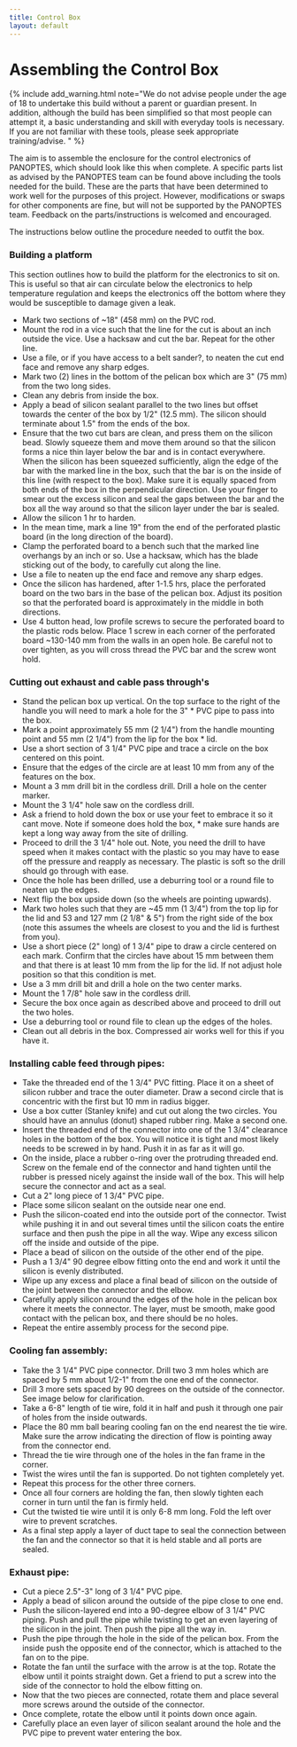 ```yaml
---
title: Control Box
layout: default
---
```


# Assembling the Control Box

 {% include add_warning.html note="We do not advise people under the age of 18 to undertake this build without a parent or guardian present. In addition, although the build has been simplified so that most people can attempt it, a basic understanding and skill with everyday tools is necessary. If you are not familiar with these tools, please seek appropriate training/advise. " %}

The aim is to assemble the enclosure for the control electronics of PANOPTES, which should look like this when complete. A specific parts list as advised by the PANOPTES team can be found above including the tools needed for the build. These are the parts that have been determined to work well for the purposes of this project. However, modifications or swaps for other components are fine, but will not be supported by the PANOPTES team. Feedback on the parts/instructions is welcomed and encouraged.

The instructions below outline the procedure needed to outfit the box.

### Building a platform
This section outlines how to build the platform for the electronics to sit on.  This is useful so that air can circulate below the electronics to help temperature regulation and keeps the electronics off the bottom where they would be susceptible to damage given a leak.

* Mark two sections of ~18" (458 mm) on the PVC rod.
* Mount the rod in a vice such that the line for the cut is about an inch outside the vice. Use a hacksaw and cut the bar. Repeat for the other line.
* Use a file, or if you have access to a belt sander?, to neaten the cut end face and remove any sharp edges.
* Mark two (2) lines in the bottom of the pelican box which are 3" (75 mm) from the two long sides.
* Clean any debris from inside the box.
* Apply a bead of silicon sealant parallel to the two lines but offset towards the center of the box by 1/2" (12.5 mm). The silicon should terminate about 1.5" from the ends of the box.
* Ensure that the two cut bars are clean, and press them on the silicon bead. Slowly squeeze them and move them around so that the silicon forms a nice thin layer below the bar and is in contact everywhere. When the silicon has been squeezed sufficiently, align the edge of the bar with the marked line in the box, such that the bar is on the inside of this line (with respect to the box). Make sure it is equally spaced from both ends of the box in the perpendicular direction. Use your finger to smear out the excess silicon and seal the gaps between the bar and the box all the way around so that the silicon layer under the bar is sealed.
* Allow the silicon 1 hr to harden.
* In the mean time, mark a line 19" from the end of the perforated plastic board (in the long direction of the board).
* Clamp the perforated board to a bench such that the marked line overhangs by an inch or so. Use a hacksaw, which has the blade sticking out of the body, to carefully cut along the line.
* Use a file to neaten up the end face and remove any sharp edges.
* Once the silicon has hardened, after 1-1.5 hrs, place the perforated board on the two bars in the base of the pelican box. Adjust its position so that the perforated board is approximately in the middle in both directions.
* Use 4 button head, low profile screws to secure the perforated board to the plastic rods below. Place 1 screw in each corner of the perforated board ~130-140 mm from the walls in an open hole.  Be careful not to over tighten, as you will cross thread the PVC bar and the screw wont hold.


### Cutting out exhaust and cable pass through's
* Stand the pelican box up vertical. On the top surface to the right of the handle you will need to mark a hole for the 3" * PVC pipe to pass into the box.
* Mark a point approximately 55 mm (2 1/4") from the handle mounting point and 55 mm (2 1/4") from the lip for the box * lid.
* Use a short section of 3 1/4" PVC pipe and trace a circle on the box centered on this point.
* Ensure that the edges of the circle are at least 10 mm from any of the features on the box.
* Mount a 3 mm drill bit in the cordless drill. Drill a hole on the center marker.
* Mount the 3 1/4" hole saw on the cordless drill.
* Ask a friend to hold down the box or use your feet to embrace it so it cant move. Note if someone does hold the box, * make sure hands are kept a long way away from the site of drilling.
* Proceed to drill the 3 1/4" hole out. Note, you need the drill to have speed when it makes contact with the plastic so you may have to ease off the pressure and reapply as necessary. The plastic is soft so the drill should go through with ease.
* Once the hole has been drilled, use a deburring tool or a round file to neaten up the edges.
* Next flip the box upside down (so the wheels are pointing upwards).
* Mark two holes such that they are ~45 mm (1 3/4") from the top lip for the lid and 53 and 127 mm (2 1/8" & 5") from the right side of the box (note this assumes the wheels are closest to you and the lid is furthest from you).  
* Use a short piece (2" long) of 1 3/4" pipe to draw a circle centered on each mark. Confirm that the circles have about 15 mm between them and that there is at least 10 mm from the lip for the lid. If not adjust hole position so that this condition is met.
* Use a 3 mm drill bit and drill a hole on the two center marks.
* Mount the 1 7/8" hole saw in the cordless drill.
* Secure the box once again as described above and proceed to drill out the two holes.
* Use a deburring tool or round file to clean up the edges of the holes.
* Clean out all debris in the box. Compressed air works well for this if you have it.

### Installing cable feed through pipes:
* Take the threaded end of the 1 3/4" PVC fitting. Place it on a sheet of silicon rubber and trace the outer diameter. Draw a second circle that is concentric with the first but 10 mm in radius bigger.
* Use a box cutter (Stanley knife) and cut out along the two circles. You should have an annulus (donut) shaped rubber ring. Make a second one.
* Insert the threaded end of the connector into one of the 1 3/4" clearance holes in the bottom of the box. You will notice it is tight and most likely needs to be screwed in by hand. Push it in as far as it will go.
* On the inside, place a rubber o-ring over the protruding threaded end. Screw on the female end of the connector and hand tighten until the rubber is pressed nicely against the inside wall of the box. This will help secure the connector and act as a seal.
* Cut a 2" long piece of 1 3/4" PVC pipe.  
* Place some silicon sealant on the outside near one end.
* Push the silicon-coated end into the outside port of the connector.  Twist while pushing it in and out several times until the silicon coats the entire surface and then push the pipe in all the way.  Wipe any excess silicon off the inside and outside of the pipe.
* Place a bead of silicon on the outside of the other end of the pipe.
* Push a 1 3/4" 90 degree elbow fitting onto the end and work it until the silicon is evenly distributed.
* Wipe up any excess and place a final bead of silicon on the outside of the joint between the connector and the elbow.
* Carefully apply silicon around the edges of the hole in the pelican box where it meets the connector. The layer, must be smooth, make good contact with the pelican box, and there should be no holes.
* Repeat the entire assembly process for the second pipe.

### Cooling fan assembly:
* Take the 3 1/4" PVC pipe connector. Drill two 3 mm holes which are spaced by 5 mm about 1/2-1" from the one end of the connector.
* Drill 3 more sets spaced by 90 degrees on the outside of the connector. See image below for clarification.
* Take a 6-8" length of tie wire, fold it in half and push it through one pair of holes from the inside outwards.
* Place the 80 mm ball bearing cooling fan on the end nearest the tie wire. Make sure the arrow indicating the direction of flow is pointing away from the connector end.
* Thread the tie wire through one of the holes in the fan frame in the corner.
* Twist the wires until the fan is supported. Do not tighten completely yet.
* Repeat this process for the other three corners.
* Once all four corners are holding the fan, then slowly tighten each corner in turn until the fan is firmly held.
* Cut the twisted tie wire until it is only 6-8 mm long. Fold the left over wire to prevent scratches.
* As a final step apply a layer of duct tape to seal the connection between the fan and the connector so that it is held stable and all ports are sealed.

### Exhaust pipe:
* Cut a piece 2.5"-3" long of 3 1/4" PVC pipe.
* Apply a bead of silicon around the outside of the pipe close to one end.
* Push the silicon-layered end into a 90-degree elbow of 3 1/4" PVC piping.  Push and pull the pipe while twisting to get an even layering of the silicon in the joint.  Then push the pipe all the way in.
* Push the pipe through the hole in the side of the pelican box. From the inside push the opposite end of the connector, which is attached to the fan on to the pipe.
* Rotate the fan until the surface with the arrow is at the top. Rotate the elbow until it points straight down. Get a friend to put a screw into the side of the connector to hold the elbow fitting on.
* Now that the two pieces are connected, rotate them and place several more screws around the outside of the connector.
* Once complete, rotate the elbow until it points down once again.
* Carefully place an even layer of silicon sealant around the hole and the PVC pipe to prevent water entering the box.
